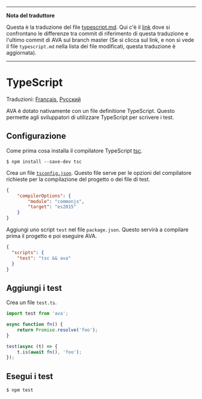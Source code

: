 ___
**Nota del traduttore**

Questa è la traduzione del file [typescript.md](https://github.com/sindresorhus/ava/blob/master/docs/recipes/typescript.md). Qui c'è il [link](https://github.com/sindresorhus/ava/compare/f2c070987ecee3caf7613190acf2c8a90700e058...master#diff-f2c070987ecee3caf7613190acf2c8a90700e058) dove si confrontano le differenze tra commit di riferimento di questa traduzione e l'ultimo commit di AVA sul branch master (Se si clicca sul link, e non si vede il file `typescript.md` nella lista dei file modificati, questa traduzione è aggiornata).
___
# TypeScript

Traduzioni: [Français](https://github.com/sindresorhus/ava-docs/blob/master/fr_FR/docs/recipes/typescript.md), [Русский](https://github.com/sindresorhus/ava-docs/blob/master/ru_RU/docs/recipes/typescript.md)

AVA è dotato nativamente con un file definitione TypeScript. Questo permette agli sviluppatori di utilizzare TypeScript per scrivere i test.

## Configurazione

Come prima cosa installa il compilatore TypeScript [tsc](https://github.com/Microsoft/TypeScript).

```
$ npm install --save-dev tsc
```

Crea un file [`tsconfig.json`](https://github.com/Microsoft/TypeScript/wiki/tsconfig.json). Questo file serve per le opzioni del compilatore richieste per la compilazione del progetto o dei file di test.

```json
{
	"compilerOptions": {
		"module": "commonjs",
		"target": "es2015"
	}
}
```

Aggiungi uno script `test` nel file `package.json`. Questo servirà a compilare prima il progetto e poi eseguire AVA.

```json
{
  "scripts": {
    "test": "tsc && ava"
  }
}
```


## Aggiungi i test

Crea un file `test.ts`.


```ts
import test from 'ava';

async function fn() {
    return Promise.resolve('foo');
}

test(async (t) => {
    t.is(await fn(), 'foo');
});
```


## Esegui i test

```
$ npm test
```
